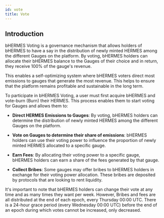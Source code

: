 ```yaml
---
id: vote
title: Vote
---
```


##  Introduction

bHERMES Voting is a governance mechanism that allows holders of bHERMES to have a say in the distribution of newly minted HERMES among the different Gauges on the platform. By voting, bHERMES holders can allocate their bHERMES balance to the Gauges of their choice and in return, they receive 100% of the gauge's revenue.

This enables a self-optimizing system where bHERMES voters direct most emissions to gauges that generate the most revenue. This helps to ensure that the platform remains profitable and sustainable in the long term.

To participate in bHERMES Voting, a user must first acquire bHERMES and vote-burn (Burn) their HERMES. This process enables them to start voting for Gauges and allows them to:

- **Direct HERMES Emissions to Gauges**: By voting, bHERMES holders can determine the distribution of newly minted HERMES among the different Gauges on the platform.

- **Vote on Gauges to determine their share of emissions**: bHERMES holders can use their voting power to influence the proportion of newly minted HERMES allocated to a specific gauge.

- **Earn Fees**: By allocating their voting power to a specific gauge, bHERMES holders can earn a share of the fees generated by that gauge.

- **Collect Bribes**: Some gauges may offer bribes to bHERMES holders in exchange for their voting power allocation. These bribes are deposited by protocols that are looking to rent liquidity.

It's important to note that bHERMES holders can change their vote at any time and as many times they want per week. However, Bribes and fees are all distributed at the end of each epoch, every Thursday 00:00 UTC. There is a 24-hour grace period (every Wednesday 00:00 UTC) before the end of an epoch during which votes cannot be increased, only decreased.